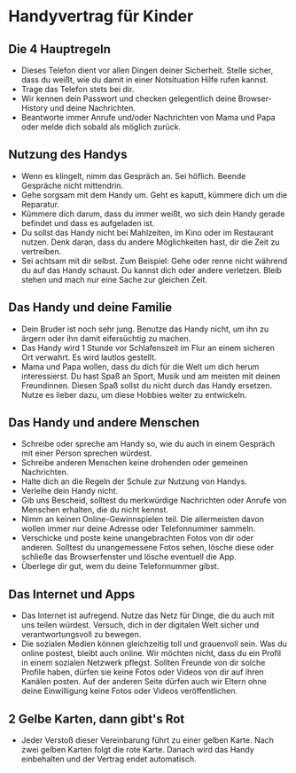 # Handyvertrag für Kinder

## Die 4 Hauptregeln

- Dieses Telefon dient vor allen Dingen deiner Sicherheit. Stelle sicher, dass du weißt, wie du damit in einer Notsituation Hilfe rufen kannst. 
- Trage das Telefon stets bei dir.
- Wir kennen dein Passwort und checken gelegentlich deine Browser-History und deine Nachrichten.
- Beantworte immer Anrufe und/oder Nachrichten von Mama und Papa oder melde dich sobald als möglich zurück.

## Nutzung des Handys

- Wenn es klingelt, nimm das Gespräch an. Sei höflich. Beende Gespräche nicht mittendrin.
- Gehe sorgsam mit dem Handy um. Geht es kaputt, kümmere dich um die Reparatur.
- Kümmere dich darum, dass du immer weißt, wo sich dein Handy gerade befindet und dass es aufgeladen ist.
- Du sollst das Handy nicht bei Mahlzeiten, im Kino oder im Restaurant nutzen. Denk daran, dass du andere Möglichkeiten hast, dir die Zeit zu vertreiben.
- Sei achtsam mit dir selbst. Zum Beispiel: Gehe oder renne nicht während du auf das Handy schaust. Du kannst dich oder andere verletzen. Bleib stehen und mach nur eine Sache zur gleichen Zeit.

## Das Handy und deine Familie

- Dein Bruder ist noch sehr jung. Benutze das Handy nicht, um ihn zu ärgern oder ihn damit eifersüchtig zu machen.
- Das Handy wird 1 Stunde vor Schlafenszeit im Flur an einem sicheren Ort verwahrt. Es wird lautlos gestellt.
- Mama und Papa wollen, dass du dich für die Welt um dich herum interessierst. Du hast Spaß an Sport, Musik und am meisten mit deinen Freundinnen. Diesen Spaß sollst du nicht durch das Handy ersetzen. Nutze es lieber dazu, um diese Hobbies weiter zu entwickeln.

## Das Handy und andere Menschen

- Schreibe oder spreche am Handy so, wie du auch in einem Gespräch mit einer Person sprechen würdest.
- Schreibe anderen Menschen keine drohenden oder gemeinen Nachrichten.
- Halte dich an die Regeln der Schule zur Nutzung von Handys.
- Verleihe dein Handy nicht.
- Gib uns Bescheid, solltest du merkwürdige Nachrichten oder Anrufe von Menschen erhalten, die du nicht kennst.
- Nimm an keinen Online-Gewinnspielen teil. Die allermeisten davon wollen immer nur deine Adresse oder Telefonnummer sammeln.
- Verschicke und poste keine unangebrachten Fotos von dir oder anderen. Solltest du unangemessene Fotos sehen, lösche diese oder schließe das Browserfenster und lösche eventuell die App.
- Überlege dir gut, wem du deine Telefonnummer gibst.

## Das Internet und Apps

- Das Internet ist aufregend. Nutze das Netz für Dinge, die du auch mit uns teilen würdest. Versuch, dich in der digitalen Welt sicher und verantwortungsvoll zu bewegen.
- Die sozialen Medien können gleichzeitig toll und grauenvoll sein. Was du online postest, bleibt auch online. Wir möchten nicht, dass du ein Profil in einem sozialen Netzwerk pflegst. Sollten Freunde von dir solche Profile haben, dürfen sie keine Fotos oder Videos von dir auf ihren Kanälen posten. Auf der anderen Seite dürfen auch wir Eltern ohne deine Einwilligung keine Fotos oder Videos veröffentlichen.

## 2 Gelbe Karten, dann gibt's Rot

- Jeder Verstoß dieser Vereinbarung führt zu einer gelben Karte. Nach zwei gelben Karten folgt die rote Karte. Danach wird das Handy einbehalten und der Vertrag endet automatisch.

